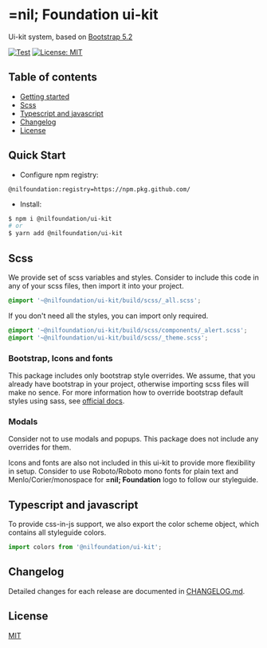 # =nil; Foundation ui-kit
Ui-kit system, based on [Bootstrap 5.2](https://getbootstrap.com/docs/5.2/getting-started/introduction/)

[![Test](https://github.com/NilFoundation/react-components/actions/workflows/test.yaml/badge.svg)](https://github.com/NilFoundation/react-components/actions/workflows/test.yaml)
[![License: MIT](https://img.shields.io/badge/License-MIT-green.svg)](https://opensource.org/licenses/MIT)

## Table of contents
  - [Getting started](#quick-start)
  - [Scss](#scss)
  - [Typescript and javascript](#typescript-and-javascript)
  - [Changelog](#changelog)
  - [License](#license)

## Quick Start

- Configure npm registry:

```
@nilfoundation:registry=https://npm.pkg.github.com/
```

- Install:

```bash
$ npm i @nilfoundation/ui-kit
# or
$ yarn add @nilfoundation/ui-kit
```

## Scss

We provide set of scss variables and styles. Consider to include this code in any of your scss files, then import it into your project.

```scss
@import '~@nilfoundation/ui-kit/build/scss/_all.scss';
```

If you don't need all the styles, you can import only required.
```scss
@import '~@nilfoundation/ui-kit/build/scss/components/_alert.scss';
@import '~@nilfoundation/ui-kit/build/scss/_theme.scss';
```

### Bootstrap, Icons and fonts
This package includes only bootstrap style overrides. We assume, that you already have bootstrap in your project, otherwise importing scss files will make no sence. For more information how to override bootstrap default styles using sass, see [official docs](https://getbootstrap.com/docs/5.3/customize/sass/).

### Modals
Consider not to use modals and popups. This package does not include any overrides for them.

Icons and fonts are also not included in this ui-kit to provide more flexibility in setup. Consider to use Roboto/Roboto mono fonts for plain text and Menlo/Corier/monospace for **=nil; Foundation** logo to follow our styleguide.

## Typescript and javascript
To provide css-in-js support, we also export the color scheme object, which contains all styleguide colors.
```ts
import colors from '@nilfoundation/ui-kit';
```

## Changelog

Detailed changes for each release are documented in [CHANGELOG.md](./CHANGELOG.md).

## License

[MIT](http://opensource.org/licenses/MIT)
